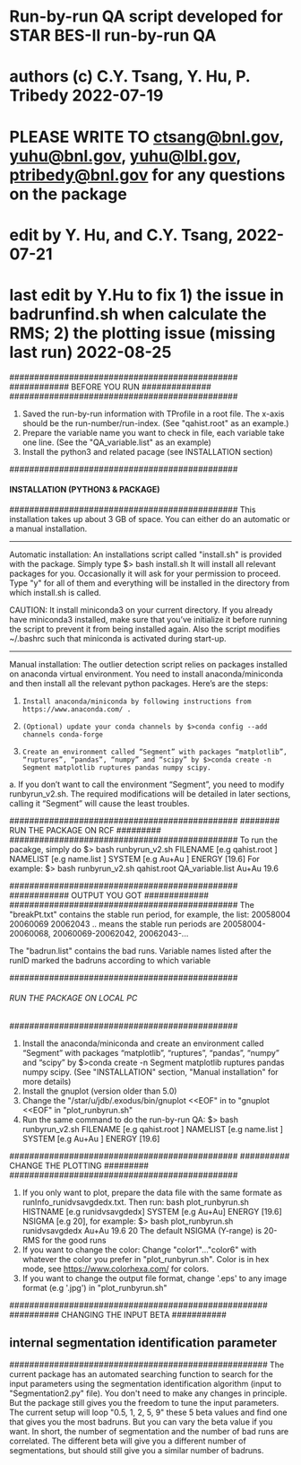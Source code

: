 # Run-by-run QA script developed for STAR BES-II run-by-run QA
# authors (c) C.Y. Tsang, Y. Hu, P. Tribedy 2022-07-19
# PLEASE WRITE TO <ctsang@bnl.gov>, <yuhu@bnl.gov>, <yuhu@lbl.gov>, <ptribedy@bnl.gov> for any questions on the package
# edit by Y. Hu, and C.Y. Tsang, 2022-07-21
# last edit by Y.Hu to fix 1) the issue in badrunfind.sh when calculate the RMS; 2) the plotting issue (missing last run) 2022-08-25

##############################################
############   BEFORE YOU RUN   ##############
##############################################
1. Saved the run-by-run information with TProfile in a root file. The x-axis should be the run-number/run-index. (See "qahist.root" as an example.)
2. Prepare the variable name you want to check in file, each variable take one line. (See the "QA_variable.list" as an example)
3. Install the python3 and related pacage (see INSTALLATION section)


##############################################
####   INSTALLATION (PYTHON3 & PACKAGE)   ####
##############################################
This installation takes up about 3 GB of space. You can either do an automatic or a manual installation.
***************************
Automatic installation: 
An installations script called "install.sh" is provided with the package. Simply type
	  $> bash install.sh
It will install all relevant packages for you. Occasionally it will ask for your permission to proceed. Type "y" for all of them and everything will be installed in the directory from which install.sh is called.

CAUTION: It install miniconda3 on your current directory. If you already have miniconda3 installed, make sure that you’ve initialize it before running the script to prevent it from being installed again. Also the script modifies ~/.bashrc such that miniconda is activated during start-up. 
***************************
Manual installation: 
The outlier detection script relies on packages installed on anaconda virtual environment. You need to install anaconda/miniconda and then install all the relevant python packages. Here’s are the steps:
1.     Install anaconda/miniconda by following instructions from https://www.anaconda.com/ . 
2.     (Optional) update your conda channels by $>conda config --add channels conda-forge
3.     Create an environment called “Segment” with packages “matplotlib”, “ruptures”, “pandas”, “numpy” and “scipy” by $>conda create -n Segment matplotlib ruptures pandas numpy scipy.
a.     If you don’t want to call the environment “Segment”, you need to modify runbyrun_v2.sh. The required modifications will be detailed in later sections, calling it “Segment” will cause the least troubles.

##############################################
########   RUN THE PACKAGE ON RCF    #########
##############################################
To run the pacakge, simply do $> bash runbyrun_v2.sh FILENAME [e.g qahist.root ] NAMELIST [e.g name.list ] SYSTEM [e.g Au+Au ] ENERGY [19.6]
For example:
	$> bash runbyrun_v2.sh qahist.root QA_variable.list  Au+Au 19.6


##############################################
############   OUTPUT YOU GOT    #############
##############################################
The "breakPt.txt" contains the stable run period, for example, the list: 
20058004
20060069
20062043
..
means the stable run periods are 20058004-20060068, 20060069-20062042, 20062043-...

The "badrun.list" contains the bad runs. Variable names listed after the runID marked the badruns according to which variable


##############################################
######  RUN THE PACKAGE ON LOCAL  PC  ########
##############################################
1. Install the anaconda/miniconda and create an environment called “Segment” with packages “matplotlib”, “ruptures”, “pandas”, “numpy” and “scipy” by $>conda create -n Segment matplotlib ruptures pandas numpy scipy. (See "INSTALLATION" section, "Manual installation" for more details)
2. Install the gnuplot (version older than 5.0)
3. Change the "/star/u/jdb/.exodus/bin/gnuplot <<EOF" in to "gnuplot <<EOF" in "plot_runbyrun.sh"
4. Run the same command to do the run-by-run QA: $> bash runbyrun_v2.sh FILENAME [e.g qahist.root ] NAMELIST [e.g name.list ] SYSTEM [e.g Au+Au ] ENERGY [19.6]

##############################################
##########   CHANGE THE PLOTTING     #########
##############################################
1. If you only want to plot, prepare the data file with the same formate as runInfo_runidvsavgdedx.txt. Then run: bash plot_runbyrun.sh HISTNAME [e.g runidvsavgdedx] SYSTEM [e.g Au+Au] ENERGY [19.6] NSIGMA [e.g 20], for example:
      $> bash plot_runbyrun.sh runidvsavgdedx Au+Au 19.6 20
The default NSIGMA (Y-range) is 20-RMS for the good runs
2. If you want to change the color:
Change "color1"..."color6" with whatever the color you prefer in "plot_runbyrun.sh". Color is in hex mode, see https://www.colorhexa.com/ for colors.
3. If you want to change the output file format, change '.eps' to any image format (e.g '.jpg') in "plot_runbyrun.sh"

####################################################
##########   CHANGING THE INPUT BETA     ###########
## internal segmentation identification parameter ##
####################################################
The current package has an automated searching function to search for the input parameters using the segmentation identification algorithm (input to "Segmentation2.py" file). You don't need to make any changes in principle. But the package still gives you the freedom to tune the input parameters. The current setup will loop "0.5, 1, 2, 5, 9" these 5 beta values and find one that gives you the most badruns. But you can vary the beta value if you want. 
In short, the number of segmentation and the number of bad runs are correlated. The different beta will give you a different number of segmentations, but should still give you a similar number of badruns.
